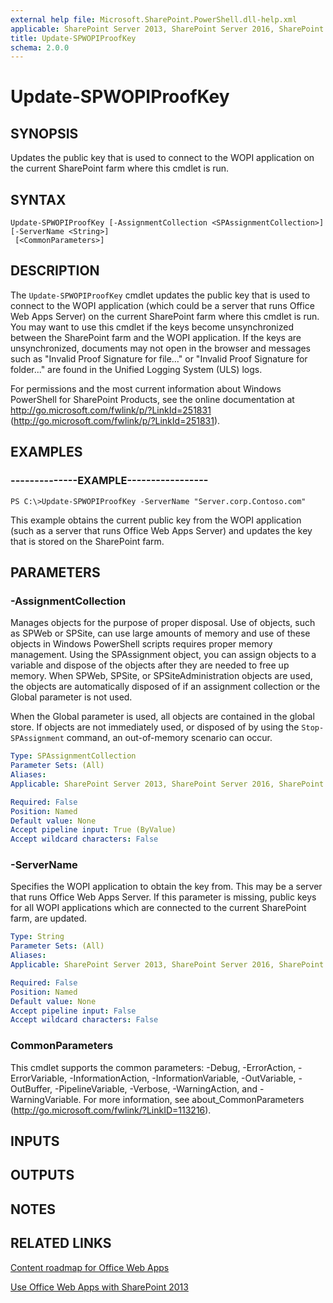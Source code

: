 ```yaml
---
external help file: Microsoft.SharePoint.PowerShell.dll-help.xml
applicable: SharePoint Server 2013, SharePoint Server 2016, SharePoint Server 2019
title: Update-SPWOPIProofKey
schema: 2.0.0
---
```


# Update-SPWOPIProofKey

## SYNOPSIS
Updates the public key that is used to connect to the WOPI application on the current SharePoint farm where this cmdlet is run.


## SYNTAX

```
Update-SPWOPIProofKey [-AssignmentCollection <SPAssignmentCollection>] [-ServerName <String>]
 [<CommonParameters>]
```

## DESCRIPTION
The `Update-SPWOPIProofKey` cmdlet updates the public key that is used to connect to the WOPI application (which could be a server that runs Office Web Apps Server) on the current SharePoint farm where this cmdlet is run.
You may want to use this cmdlet if the keys become unsynchronized between the SharePoint farm and the WOPI application.
If the keys are unsynchronized, documents may not open in the browser and messages such as "Invalid Proof Signature for file…" or "Invalid Proof Signature for folder..." are found in the Unified Logging System (ULS) logs.

For permissions and the most current information about Windows PowerShell for SharePoint Products, see the online documentation at http://go.microsoft.com/fwlink/p/?LinkId=251831 (http://go.microsoft.com/fwlink/p/?LinkId=251831).

## EXAMPLES

### --------------EXAMPLE-----------------
```
PS C:\>Update-SPWOPIProofKey -ServerName "Server.corp.Contoso.com"
```

This example obtains the current public key from the WOPI application (such as a server that runs Office Web Apps Server) and updates the key that is stored on the SharePoint farm.

## PARAMETERS

### -AssignmentCollection
Manages objects for the purpose of proper disposal.
Use of objects, such as SPWeb or SPSite, can use large amounts of memory and use of these objects in Windows PowerShell scripts requires proper memory management.
Using the SPAssignment object, you can assign objects to a variable and dispose of the objects after they are needed to free up memory.
When SPWeb, SPSite, or SPSiteAdministration objects are used, the objects are automatically disposed of if an assignment collection or the Global parameter is not used.

When the Global parameter is used, all objects are contained in the global store.
If objects are not immediately used, or disposed of by using the `Stop-SPAssignment` command, an out-of-memory scenario can occur.

```yaml
Type: SPAssignmentCollection
Parameter Sets: (All)
Aliases: 
Applicable: SharePoint Server 2013, SharePoint Server 2016, SharePoint Server 2019

Required: False
Position: Named
Default value: None
Accept pipeline input: True (ByValue)
Accept wildcard characters: False
```

### -ServerName
Specifies the WOPI application to obtain the key from.
This may be a server that runs Office Web Apps Server.
If this parameter is missing, public keys for all WOPI applications which are connected to the current SharePoint farm, are updated.

```yaml
Type: String
Parameter Sets: (All)
Aliases: 
Applicable: SharePoint Server 2013, SharePoint Server 2016, SharePoint Server 2019

Required: False
Position: Named
Default value: None
Accept pipeline input: False
Accept wildcard characters: False
```

### CommonParameters
This cmdlet supports the common parameters: -Debug, -ErrorAction, -ErrorVariable, -InformationAction, -InformationVariable, -OutVariable, -OutBuffer, -PipelineVariable, -Verbose, -WarningAction, and -WarningVariable. For more information, see about_CommonParameters (http://go.microsoft.com/fwlink/?LinkID=113216).

## INPUTS

## OUTPUTS

## NOTES

## RELATED LINKS

[Content roadmap for Office Web Apps]()

[Use Office Web Apps with SharePoint 2013]()
